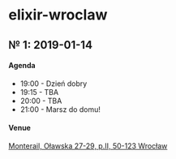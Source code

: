 # elixir-wroclaw

## № 1: 2019-01-14

#### Agenda

- 19:00 - Dzień dobry
- 19:15 - TBA
- 20:00 - TBA
- 21:00 - Marsz do domu!

#### Venue

[Monterail, Oławska 27-29, p.II, 50-123 Wrocław](https://goo.gl/maps/M6nAiiBuz7z)
